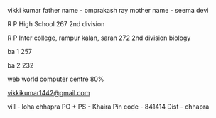 vikki kumar
father name - omprakash ray
mother name - seema devi

<!-- 10th  -->
<!-- ----- -->
R P High School 
267
2nd division

<!-- 12th -->
R P Inter college, rampur kalan, saran
272
2nd division
biology 

ba 1
257

ba 2
232


<!-- computer deploma -->
web world computer centre
80%

<!-- gmail -->
vikkikumar1442@gmail.com

<!-- address -->
vill - loha chhapra
PO + PS - Khaira
Pin code - 841414
Dist - chhapra
